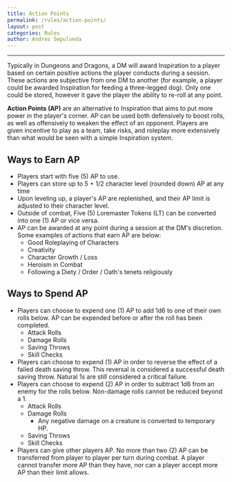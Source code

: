 ```yaml
---
title: Action Points
permalink: /rules/action-points/
layout: post
categories: Rules
author: Andres Sepulveda
---
```


<hr>

Typically in Dungeons and Dragons, a DM will award Inspiration to a player based on certain positive actions the player conducts during a session. These actions are subjective from one DM to another (for example, a player could be awarded Inspiration for feeding a three-legged dog). Only one could be stored, however it gave the player the ability to re-roll at any point.

**Action Points (AP)** are an alternative to Inspiration that aims to put more power in the player's corner. AP can be used both defensively to boost rolls, as well as offensively to weaken the effect of an opponent. Players are given incentive to play as a team, take risks, and roleplay more extensively than what would be seen with a simple Inspiration system.

## Ways to Earn AP

- Players start with five (5) AP to use.
- Players can store up to 5 + 1/2 character level (rounded down) AP at any time
- Upon leveling up, a player's AP are replenished, and their AP limit is adjusted to their character level.
- Outside of combat, Five (5) Loremaster Tokens (LT) can be converted into one (1) AP or vice versa.
- AP can be awarded at any point during a session at the DM's discretion. Some examples of actions that earn AP are below:
  - Good Roleplaying of Characters
  - Creativity
  - Character Growth / Loss
  - Heroism in Combat
  - Following a Diety / Order / Oath's tenets religiously

## Ways to Spend AP

- Players can choose to expend one (1) AP to add 1d6 to one of their own rolls below. AP can be expended before or after the roll has been completed.
  - Attack Rolls
  - Damage Rolls
  - Saving Throws
  - Skill Checks
- Players can choose to expend (1) AP in order to reverse the effect of a failed death saving throw. This reversal is considered a successful death saving throw. Natural 1s are still considered a critical failure. 
- Players can choose to expend (2) AP in order to subtract 1d6 from an enemy for the rolls below. Non-damage rolls cannot be reduced beyond a 1. 
  - Attack Rolls
  - Damage Rolls
	- Any negative damage on a creature is converted to temporary HP.
  - Saving Throws
  - Skill Checks
- Players can give other players AP. No more than two (2) AP can be transferred from player to player per turn during combat. A player cannot transfer more AP than they have, nor can a player accept more AP than their limit allows. 
